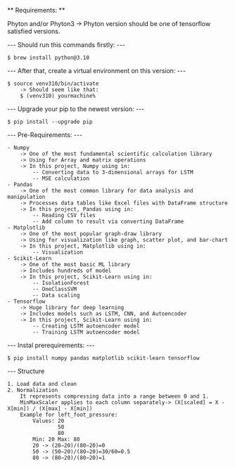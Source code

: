\*\* Requirements: \*\*

Phyton and/or Phyton3 -> Phyton version should be one of tensorflow satisfied versions.

--- Should run this commands firstly: ---

    $ brew install python@3.10

--- After that, create a virtual environment on this version: ---

    $ source venv310/bin/activate
        -> Should seem like that:
        $ (venv310) yourmachine%

--- Upgrade your pip to the newest version: ---

    $ pip install --upgrade pip

--- Pre-Requirements: ---

    - Numpy
        -> One of the most fundamental scientific calculation library
        -> Using for Array and matrix operations
        -> In this project, Numpy using in:
            -- Converting data to 3-dimensional arrays for LSTM
            -- MSE calculation
    - Pandas
        -> One of the most common library for data analysis and manipulation
        -> Processes data tables like Excel files with DataFrame structure
        -> In this project, Pandas using in:
            -- Reading CSV files
            -- Add column to result via converting DataFrame
    - Matplotlib
        -> One of the most popular graph-draw library
        -> Using for visualization like graph, scatter plot, and bar-chart
        -> In this project, Matplotlib using in:
            -- Visualization
    - Scikit-Learn
        -> One of the most basic ML library
        -> Includes hundreds of model
        -> In this project, Scikit-Learn using in:
            -- IsolationForest
            -- OneClassSVM
            -- Data scaling
    - Tensorflow
        -> Huge library for deep learning
        -> Includes models such as LSTM, CNN, and Autoencoder
        -> In this project, Scikit-Learn using in:
            -- Creating LSTM autoencoder model
            -- Training LSTM autoencoder model

--- Instal prerequirements: ---

    $ pip install numpy pandas matplotlib scikit-learn tensorflow

--- Structure

    1. Load data and clean
    2. Normalization
        It represents compressing data into a range between 0 and 1.
        MinMaxScaler applies to each column separately-> (X[scaled] = X - X[min]) / (X[max] - X[min])
        Example for left_foot_pressure:
            Values: 20
                    50
                    80
            Min: 20 Max: 80
            20 -> (20−20)/(80−20)=0
            50 -> (50−20)/(80−20)=30/60=0.5
            80 -> (80−20)/(80−20)=1
